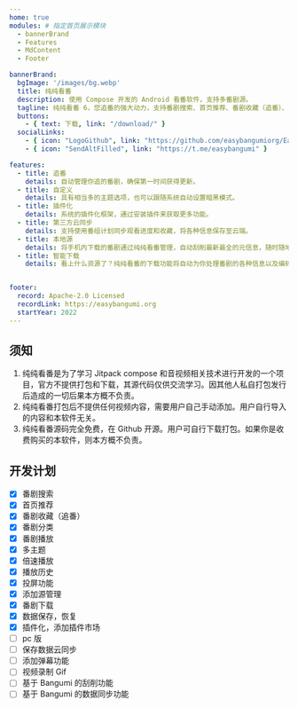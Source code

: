 ```yaml
---
home: true
modules: # 指定首页展示模块
  - bannerBrand
  - Features
  - MdContent
  - Footer

bannerBrand:
  bgImage: '/images/bg.webp'
  title: 纯纯看番
  description: 使用 Compose 开发的 Android 看番软件，支持多番剧源。
  tagline: 纯纯看番 6，您追番的强大动力，支持番剧搜索、首页推荐、番剧收藏（追番）、番剧分类、多主题、倍速播放、播放历史、投屏功能、番剧下载、弹幕、插件化、插件市场...
  buttons:
    - { text: 下载, link: "/download/" }
  socialLinks:
    - { icon: "LogoGithub", link: "https://github.com/easybangumiorg/EasyBangumi" }
    - { icon: "SendAltFilled", link: "https://t.me/easybangumi" }

features:
  - title: 追番
    details: 自动管理你追的番剧，确保第一时间获得更新。
  - title: 自定义
    details: 具有相当多的主题选项，也可以跟随系统自动设置暗黑模式。
  - title: 插件化
    details: 系统的插件化框架，通过安装插件来获取更多功能。
  - title: 第三方云同步
    details: 支持使用番组计划同步观看进度和收藏，将各种信息保存至云端。
  - title: 本地源
    details: 将手机内下载的番剧通过纯纯看番管理，自动刮削最新最全的元信息，随时随地观看！
  - title: 智能下载
    details: 看上什么资源了？纯纯看番的下载功能将自动为你处理番剧的各种信息以及编码。


footer:
  record: Apache-2.0 Licensed
  recordLink: https://easybangumi.org
  startYear: 2022
---
```


<build-state/>

## 须知

1. 纯纯看番是为了学习 Jitpack compose 和音视频相关技术进行开发的一个项目，官方不提供打包和下载，其源代码仅供交流学习。因其他人私自打包发行后造成的一切后果本方概不负责。
2. 纯纯看番打包后不提供任何视频内容，需要用户自己手动添加。用户自行导入的内容和本软件无关。
3. 纯纯看番源码完全免费，在 Github 开源。用户可自行下载打包。如果你是收费购买的本软件，则本方概不负责。

## 开发计划

- [x] 番剧搜索
- [x] 首页推荐
- [x] 番剧收藏（追番）
- [x] 番剧分类
- [x] 番剧播放
- [x] 多主题
- [x] 倍速播放
- [x] 播放历史
- [x] 投屏功能
- [x] 添加源管理
- [x] 番剧下载
- [x] 数据保存，恢复
- [x] 插件化，添加插件市场
- [ ] pc 版
- [ ] 保存数据云同步
- [ ] 添加弹幕功能
- [ ] 视频录制 Gif
- [ ] 基于 Bangumi 的刮削功能
- [ ] 基于 Bangumi 的数据同步功能
